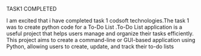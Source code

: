 TASK1 COMPLETED

I am excited that i have completed task 1 codsoft technologies.The task 1 was to create python code for a To-Do List .To-Do List application is a useful project that helps users manage and organize their tasks efficiently. This project aims to create a command-line or GUI-based application using Python, allowing users to create, update, and track their to-do lists																														
